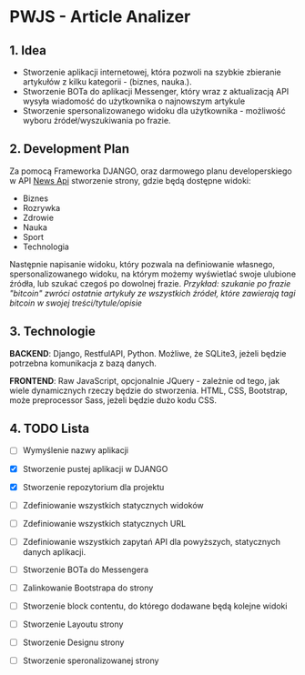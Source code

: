 # PWJS - Article Analizer

## 1. Idea

 - Stworzenie aplikacji internetowej, która pozwoli na szybkie zbieranie artykułów z kilku kategorii - (biznes, nauka.).
 - Stworzenie BOTa do aplikacji Messenger, który wraz z aktualizacją API wysyła wiadomość do użytkownika o najnowszym artykule
 - Stworzenie spersonalizowanego widoku dla użytkownika - możliwość wyboru źródeł/wyszukiwania po frazie.
  
## 2. Development Plan

Za pomocą Frameworka DJANGO, oraz darmowego planu developerskiego w API [News Api](https://newsapi.org/) stworzenie strony, gdzie będą dostępne widoki:

* Biznes
* Rozrywka
* Zdrowie
* Nauka
* Sport
* Technologia

Następnie napisanie widoku, który pozwala na definiowanie własnego, spersonalizowanego widoku, na którym możemy wyświetlać swoje ulubione źródła, lub szukać czegoś po dowolnej frazie. 
*Przykład: szukanie po frazie "bitcoin" zwróci ostatnie artykuły ze wszystkich źródeł, które zawierają tagi bitcoin w swojej treści/tytule/opisie*

## 3. Technologie

**BACKEND**: Django, RestfulAPI, Python. Możliwe, że SQLite3, jeżeli będzie potrzebna komunikacja z bazą danych.

**FRONTEND**: Raw JavaScript, opcjonalnie JQuery - zależnie od tego, jak wiele dynamicznych rzeczy będzie do stworzenia. HTML, CSS, Bootstrap, może preprocessor Sass, jeżeli będzie dużo kodu CSS. 


## 4. TODO Lista

 - [ ] Wymyślenie nazwy aplikacji
 - [x] Stworzenie pustej aplikacji w DJANGO
 - [x] Stworzenie repozytorium dla projektu
 - [ ] Zdefiniowanie wszystkich statycznych widoków
 - [ ] Zdefiniowanie wszystkich statycznych URL
 - [ ] Zdefiniowanie wszystkich zapytań API dla powyższych, statycznych danych aplikacji.
 - [ ] Stworzenie BOTa do Messengera
 - [ ] Zalinkowanie Bootstrapa do strony
 - [ ] Stworzenie block contentu, do którego dodawane będą kolejne widoki
 - [ ] Stworzenie Layoutu strony
 - [ ] Stworzenie Designu strony
 - [ ] Stworzenie speronalizowanej strony

